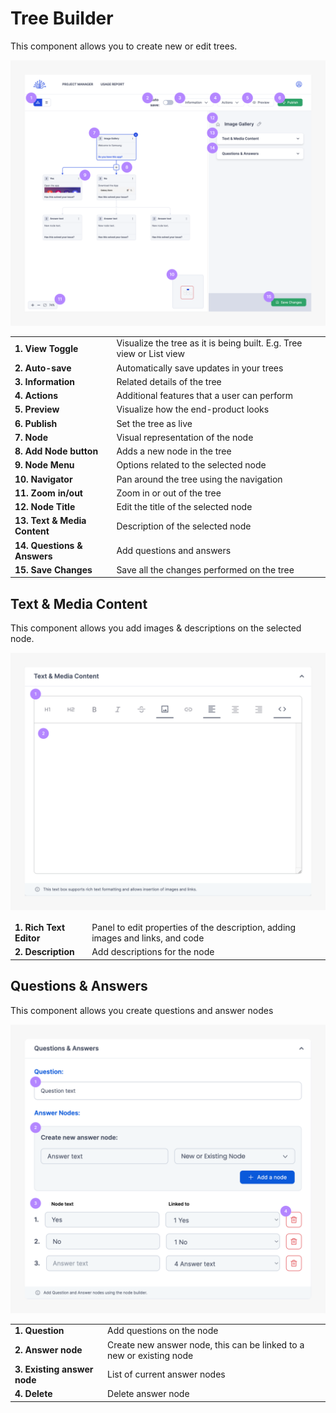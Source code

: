 # Tree Builder

This component allows you to create new or edit trees.

<img src="./_media/tree-builder.png" alt="Tree Builder view" width="880"/>

| No. Title                | Text                                                                 |
| ------------------------ | -------------------------------------------------------------------- |
| 1. View Toggle           | Visualize the tree as it is being built. E.g. Tree view or List view |
| 2. Auto-save             | Automatically save updates in your trees                             |
| 3. Information           | Related details of the tree                                          |
| 4. Actions               | Additional features that a user can perform                          |
| 5. Preview               | Visualize how the end-product looks                                  |
| 6. Publish               | Set the tree as live                                                 |
| 7. Node                  | Visual representation of the node                                    |
| 8. Add Node button       | Adds a new node in the tree                                          |
| 9. Node Menu             | Options related to the selected node                                 |
| 10. Navigator            | Pan around the tree using the navigation                             |
| 11. Zoom in/out          | Zoom in or out of the tree                                           |
| 12. Node Title           | Edit the title of the selected node                                  |
| 13. Text & Media Content | Description of the selected node                                     |
| 14. Questions & Answers  | Add questions and answers                                            |
| 15. Save Changes         | Save all the changes performed on the tree                           |

## Text & Media Content

This component allows you add images & descriptions on the selected node.

<img src="./_media/text-media-content.png" alt="Text & Media content component" width="880"/>

| No. Title           | Text                                                                           |
| ------------------- | ------------------------------------------------------------------------------ |
| 1. Rich Text Editor | Panel to edit properties of the description, adding images and links, and code |
| 2. Description      | Add descriptions for the node                                                  |

## Questions & Answers

This component allows you create questions and answer nodes

<img src="./_media/questions-answers.png" alt="Questions and Answers component" width="880"/>

| No. Title               | Text                                                                 |
| ----------------------- | -------------------------------------------------------------------- |
| 1. Question             | Add questions on the node                                            |
| 2. Answer node          | Create new answer node, this can be linked to a new or existing node |
| 3. Existing answer node | List of current answer nodes                                         |
| 4. Delete               | Delete answer node                                                   |

<style>
td, th, tr {
   border: none !important;
   background-color: transparent !important;
}

th {
  display: none;
}

tr td:first-child {
  font-weight: bold;
}
</style>

